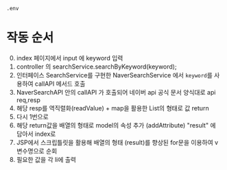 `.env`

# 작동 순서
0. index 페이지에서 input 에 keyword 입력
1. controller 의 searchService.searchByKeyword(keyword);
2. 인터페이스 SearchService를 구현한 NaverSearchService 에서 `keyword`를 사용하여 callAPI 메서드 호출
3. NaverSearchAPI 안의 callAPI 가 호출되어 네이버 api 공식 문서 양식대로 api req,resp
4. 해당 resp를 역직렬화(readValue) + map을 활용한 List의 형태로 값 return
5. 다시 1번으로
6. 해당 return값을 배열의 형태로 model의 속성 추가 (addAttribute) "result" 에 담아서 index로
7. JSP에서 스크립틀릿을 활용해 배열의 형태 (result)를 향상된 for문을 이용하여 v 변수명으로 순회
8. 필요한 값을 각 li에 출력
